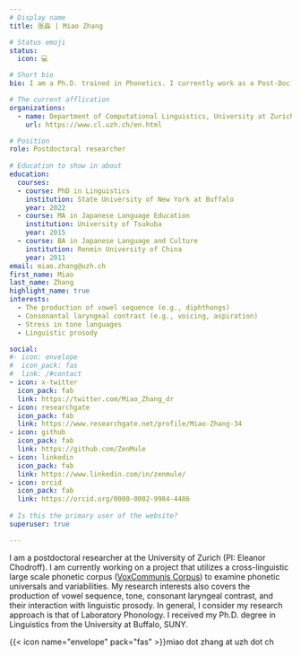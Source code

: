 ```yaml
---
# Display name
title: 张淼 | Miao Zhang

# Status emoji
status:
  icon: 💻

# Short bio
bio: I am a Ph.D. trained in Phonetics. I currently work as a Post-Doc at the University of Zurich. My research focus on exploring the phonetic-phonology and phonetic-prosody interfaces.

# The current afflication
organizations:
  - name: Department of Computational Linguistics, University at Zurich
    url: https://www.cl.uzh.ch/en.html

# Position
role: Postdoctoral researcher
    
# Education to show in about
education:
  courses:
  - course: PhD in Linguistics
    institution: State University of New York at Buffalo
    year: 2022
  - course: MA in Japanese Language Education
    institution: University of Tsukuba
    year: 2015
  - course: BA in Japanese Language and Culture
    institution: Renmin University of China
    year: 2011
email: miao.zhang@uzh.ch
first_name: Miao
last_name: Zhang
highlight_name: true
interests:
  - The production of vowel sequence (e.g., diphthongs)
  - Consonantal laryngeal contrast (e.g., voicing, aspiration)
  - Stress in tone languages
  - Linguistic prosody

social:
#- icon: envelope
#  icon_pack: fas
#  link: /#contact
- icon: x-twitter
  icon_pack: fab
  link: https://twitter.com/Miao_Zhang_dr
- icon: researchgate
  icon_pack: fab
  link: https://www.researchgate.net/profile/Miao-Zhang-34
- icon: github
  icon_pack: fab
  link: https://github.com/ZenMule
- icon: linkedin
  icon_pack: fab
  link: https://www.linkedin.com/in/zenmule/
- icon: orcid
  icon_pack: fab
  link: https://orcid.org/0000-0002-9984-4486
  
# Is this the primary user of the website?
superuser: true

---
```


I am a postdoctoral researcher at the University of Zurich (PI: Eleanor Chodroff). I am currently working on a project that utilizes a cross-linguistic large scale phonetic corpus ([VoxCommunis Corpus](https://osf.io/t957v/)) to examine phonetic universals and variabilities. My research interests also covers the production of vowel sequence, tone, consonant laryngeal contrast, and their interaction with linguistic prosody. In general, I consider my research approach is that of Laboratory Phonology. I received my Ph.D. degree in Linguistics from the University at Buffalo, SUNY.

{{< icon name="envelope" pack="fas" >}}miao dot zhang at uzh dot ch
